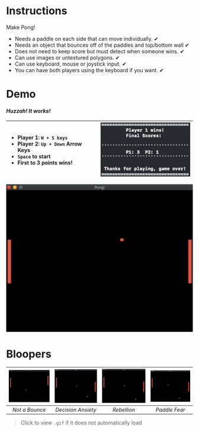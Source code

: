 # Instructions
Make Pong!
- Needs a paddle on each side that can move individually. ✔ 
- Needs an object that bounces off of the paddles and top/bottom wall  ✔ 
- Does not need to keep score but must detect when someone wins.  ✔ 
- Can use images or untextured polygons. ✔ 
- Can use keyboard, mouse or joystick input.  ✔ 
- You can have both players using the keyboard if you want. ✔ 

# Demo
#### *Huzzah! It works!*
| <ul> <li> Player 1: `W + S keys` </li> <li> Player 2: `Up + Down` Arrow Keys </li> <li> `Space` to start </li> <li> First to 3 points wins! </li> </ul> | ![results](https://raw.githubusercontent.com/mkarroqe/CS3113/master/Pong/demos/results.png) |
| :- | - |

![final](https://raw.githubusercontent.com/mkarroqe/CS3113/master/Pong/demos/final-demo.gif)

# Bloopers
| ![blooper-1](https://raw.githubusercontent.com/mkarroqe/CS3113/master/Pong/demos/blooper-1.gif) | ![blooper-2](https://raw.githubusercontent.com/mkarroqe/CS3113/master/Pong/demos/blooper-2.gif) | ![blooper-3](https://raw.githubusercontent.com/mkarroqe/CS3113/master/Pong/demos/blooper-3.gif) | ![blooper-4](https://raw.githubusercontent.com/mkarroqe/CS3113/master/Pong/demos/blooper-4.gif) |
| :-: | :-: | :-: | :-: |
| *Not a Bounce* | *Decision Anxiety* | *Rebellion* | *Paddle Fear* |

> Click to view `.gif` if it does not automatically load
